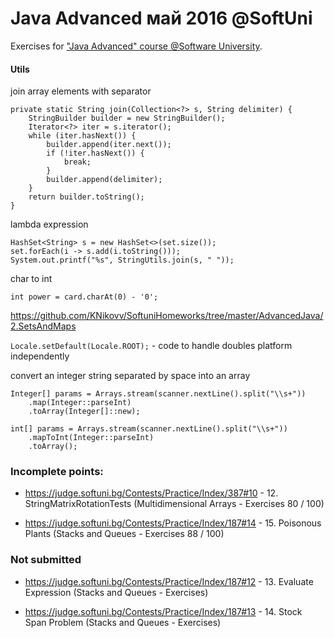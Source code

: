 # Java Advanced май 2016 @SoftUni

Exercises for ["Java Advanced" course @Software University](https://softuni.bg/trainings/1377/advanced-java-may-2016).

#### Utils

join array elements with separator

```
private static String join(Collection<?> s, String delimiter) {
    StringBuilder builder = new StringBuilder();
    Iterator<?> iter = s.iterator();
    while (iter.hasNext()) {
        builder.append(iter.next());
        if (!iter.hasNext()) {
            break;
        }
        builder.append(delimiter);
    }
    return builder.toString();
}
```

lambda expression

```
HashSet<String> s = new HashSet<>(set.size());
set.forEach(i -> s.add(i.toString()));
System.out.printf("%s", StringUtils.join(s, " "));
```

char to int

`int power = card.charAt(0) - '0';`


https://github.com/KNikovv/SoftuniHomeworks/tree/master/AdvancedJava/2.SetsAndMaps

`Locale.setDefault(Locale.ROOT);` - code to handle doubles platform independently 

convert an integer string separated by space into an array

```
Integer[] params = Arrays.stream(scanner.nextLine().split("\\s+"))
    .map(Integer::parseInt)
    .toArray(Integer[]::new);
```
```
int[] params = Arrays.stream(scanner.nextLine().split("\\s+"))
    .mapToInt(Integer::parseInt)
    .toArray();
```

### Incomplete points: 

- https://judge.softuni.bg/Contests/Practice/Index/387#10 - 12. StringMatrixRotationTests (Multidimensional Arrays - Exercises 80 / 100) 

- https://judge.softuni.bg/Contests/Practice/Index/187#14 - 15. Poisonous Plants (Stacks and Queues - Exercises 88 / 100)

### Not submitted

- https://judge.softuni.bg/Contests/Practice/Index/187#12 - 13. Evaluate Expression (Stacks and Queues - Exercises)

- https://judge.softuni.bg/Contests/Practice/Index/187#13 - 14. Stock Span Problem (Stacks and Queues - Exercises)







